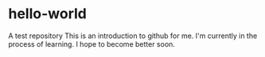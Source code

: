 # hello-world
A test repository
This is an introduction to github for me. I'm currently in the process of learning. I hope to become better soon.

